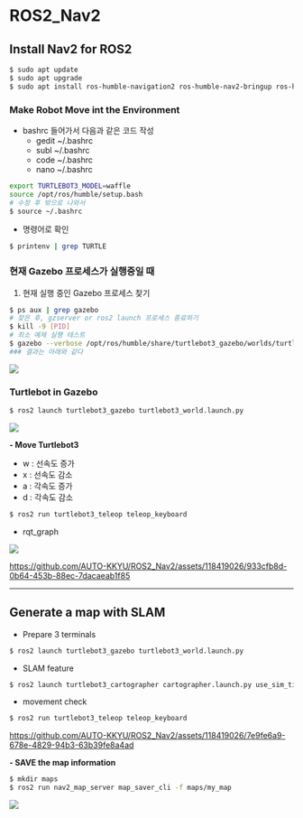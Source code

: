 # ROS2_Nav2

## Install Nav2 for ROS2
```sh
$ sudo apt update
$ sudo apt upgrade
$ sudo apt install ros-humble-navigation2 ros-humble-nav2-bringup ros-humble-turtlebot3*
```

### Make Robot Move int the Environment
- bashrc 들어가서 다음과 같은 코드 작성
    - gedit ~/.bashrc
    - subl ~/.bashrc
    - code ~/.bashrc
    - nano ~/.bashrc
```sh
export TURTLEBOT3_MODEL=waffle
source /opt/ros/humble/setup.bash
# 수정 후 밖으로 나와서
$ source ~/.bashrc
```
- 명령어로 확인
```sh
$ printenv | grep TURTLE
```

### 현재 Gazebo 프로세스가 실행중일 때
1. 현재 실행 중인 Gazebo 프로세스 찾기
```sh
$ ps aux | grep gazebo
# 찾은 후, gzserver or ros2 launch 프로세스 종료하기
$ kill -9 [PID]
# 최소 예제 실행 테스트
$ gazebo --verbose /opt/ros/humble/share/turtlebot3_gazebo/worlds/turtlebot3_world.world
### 결과는 아래와 같다
```
<img src= "https://github.com/AUTO-KKYU/ROS2_Nav2/assets/118419026/07d21176-6950-4945-b0a5-5c95dbc48b15">

### Turtlebot in Gazebo
```sh
$ ros2 launch turtlebot3_gazebo turtlebot3_world.launch.py
```
<img src= "https://github.com/AUTO-KKYU/ROS2_Nav2/assets/118419026/64ead10e-8266-404f-a7a0-57cc51ca53bc">

**- Move Turtlebot3**
- w : 선속도 증가
- x : 선속도 감소
- a : 각속도 증가
- d : 각속도 감소

```sh
$ ros2 run turtlebot3_teleop teleop_keyboard
```
- rqt_graph
<img src= "https://github.com/AUTO-KKYU/ROS2_Nav2/assets/118419026/cfee1aed-2c92-4239-985e-c77a86fa7842">

https://github.com/AUTO-KKYU/ROS2_Nav2/assets/118419026/933cfb8d-0b64-453b-88ec-7dacaeab1f85

---
## Generate a map with SLAM
- Prepare 3 terminals
```sh
$ ros2 launch turtlebot3_gazebo turtlebot3_world.launch.py
```
- SLAM feature
```sh
$ ros2 launch turtlebot3_cartographer cartographer.launch.py use_sim_time:=True
```
- movement check
```sh
$ ros2 run turtlebot3_teleop teleop_keyboard
```

https://github.com/AUTO-KKYU/ROS2_Nav2/assets/118419026/7e9fe6a9-678e-4829-94b3-63b39fe8a4ad

**- SAVE the map information**
```sh
$ mkdir maps
$ ros2 run nav2_map_server map_saver_cli -f maps/my_map
```
<img src= "https://github.com/AUTO-KKYU/ROS2_Nav2/assets/118419026/7bec6f63-8973-4c73-af54-160338f4edac">








